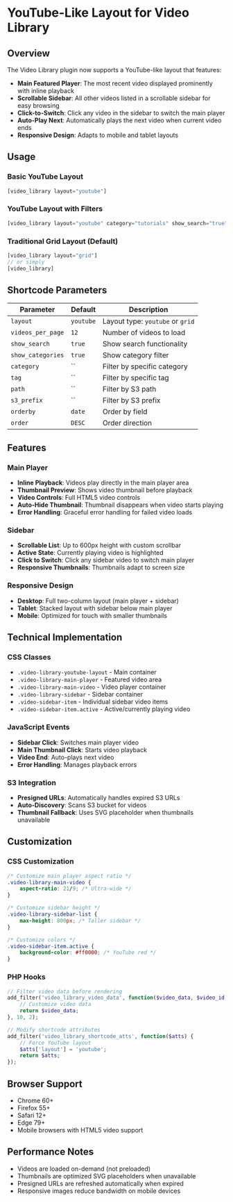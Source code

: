# YouTube-Like Layout for Video Library

## Overview

The Video Library plugin now supports a YouTube-like layout that features:
- **Main Featured Player**: The most recent video displayed prominently with inline playback
- **Scrollable Sidebar**: All other videos listed in a scrollable sidebar for easy browsing
- **Click-to-Switch**: Click any video in the sidebar to switch the main player
- **Auto-Play Next**: Automatically plays the next video when current video ends
- **Responsive Design**: Adapts to mobile and tablet layouts

## Usage

### Basic YouTube Layout
```php
[video_library layout="youtube"]
```

### YouTube Layout with Filters
```php
[video_library layout="youtube" category="tutorials" show_search="true"]
```

### Traditional Grid Layout (Default)
```php
[video_library layout="grid"]
// or simply
[video_library]
```

## Shortcode Parameters

| Parameter | Default | Description |
|-----------|---------|-------------|
| `layout` | `youtube` | Layout type: `youtube` or `grid` |
| `videos_per_page` | `12` | Number of videos to load |
| `show_search` | `true` | Show search functionality |
| `show_categories` | `true` | Show category filter |
| `category` | `` | Filter by specific category |
| `tag` | `` | Filter by specific tag |
| `path` | `` | Filter by S3 path |
| `s3_prefix` | `` | Filter by S3 prefix |
| `orderby` | `date` | Order by field |
| `order` | `DESC` | Order direction |

## Features

### Main Player
- **Inline Playback**: Videos play directly in the main player area
- **Thumbnail Preview**: Shows video thumbnail before playback
- **Video Controls**: Full HTML5 video controls
- **Auto-Hide Thumbnail**: Thumbnail disappears when video starts playing
- **Error Handling**: Graceful error handling for failed video loads

### Sidebar
- **Scrollable List**: Up to 600px height with custom scrollbar
- **Active State**: Currently playing video is highlighted
- **Click to Switch**: Click any sidebar video to switch main player
- **Responsive Thumbnails**: Thumbnails adapt to screen size

### Responsive Design
- **Desktop**: Full two-column layout (main player + sidebar)
- **Tablet**: Stacked layout with sidebar below main player
- **Mobile**: Optimized for touch with smaller thumbnails

## Technical Implementation

### CSS Classes
- `.video-library-youtube-layout` - Main container
- `.video-library-main-player` - Featured video area
- `.video-library-main-video` - Video player container
- `.video-library-sidebar` - Sidebar container
- `.video-sidebar-item` - Individual sidebar video items
- `.video-sidebar-item.active` - Active/currently playing video

### JavaScript Events
- **Sidebar Click**: Switches main player video
- **Main Thumbnail Click**: Starts video playback
- **Video End**: Auto-plays next video
- **Error Handling**: Manages playback errors

### S3 Integration
- **Presigned URLs**: Automatically handles expired S3 URLs
- **Auto-Discovery**: Scans S3 bucket for videos
- **Thumbnail Fallback**: Uses SVG placeholder when thumbnails unavailable

## Customization

### CSS Customization
```css
/* Customize main player aspect ratio */
.video-library-main-video {
    aspect-ratio: 21/9; /* Ultra-wide */
}

/* Customize sidebar height */
.video-library-sidebar-list {
    max-height: 800px; /* Taller sidebar */
}

/* Customize colors */
.video-sidebar-item.active {
    background-color: #ff0000; /* YouTube red */
}
```

### PHP Hooks
```php
// Filter video data before rendering
add_filter('video_library_video_data', function($video_data, $video_id) {
    // Customize video data
    return $video_data;
}, 10, 2);

// Modify shortcode attributes
add_filter('video_library_shortcode_atts', function($atts) {
    // Force YouTube layout
    $atts['layout'] = 'youtube';
    return $atts;
});
```

## Browser Support
- Chrome 60+
- Firefox 55+
- Safari 12+
- Edge 79+
- Mobile browsers with HTML5 video support

## Performance Notes
- Videos are loaded on-demand (not preloaded)
- Thumbnails are optimized SVG placeholders when unavailable
- Presigned URLs are refreshed automatically when expired
- Responsive images reduce bandwidth on mobile devices 